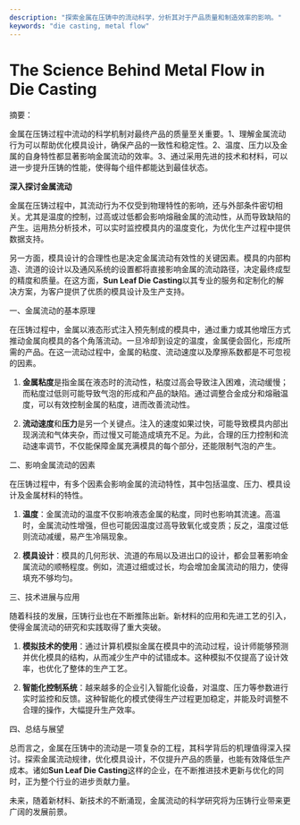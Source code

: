 ```yaml
---
description: "探索金属在压铸中的流动科学，分析其对于产品质量和制造效率的影响。"
keywords: "die casting, metal flow"
---
```

# The Science Behind Metal Flow in Die Casting

摘要：

金属在压铸过程中流动的科学机制对最终产品的质量至关重要。1、理解金属流动行为可以帮助优化模具设计，确保产品的一致性和稳定性。2、温度、压力以及金属的自身特性都显著影响金属流动的效率。3、通过采用先进的技术和材料，可以进一步提升压铸的性能，使得每个组件都能达到最佳状态。

**深入探讨金属流动**

金属在压铸过程中，其流动行为不仅受到物理特性的影响，还与外部条件密切相关。尤其是温度的控制，过高或过低都会影响熔融金属的流动性，从而导致缺陷的产生。运用热分析技术，可以实时监控模具内的温度变化，为优化生产过程中提供数据支持。

另一方面，模具设计的合理性也是决定金属流动有效性的关键因素。模具的内部构造、流道的设计以及通风系统的设置都将直接影响金属的流动路径，决定最终成型的精度和质量。在这方面，**Sun Leaf Die Casting**以其专业的服务和定制化的解决方案，为客户提供了优质的模具设计及生产支持。

一、金属流动的基本原理

在压铸过程中，金属以液态形式注入预先制成的模具中，通过重力或其他增压方式推动金属向模具的各个角落流动。一旦冷却到设定的温度，金属便会固化，形成所需的产品。在这一流动过程中，金属的粘度、流动速度以及摩擦系数都是不可忽视的因素。

1. **金属粘度**是指金属在液态时的流动性，粘度过高会导致注入困难，流动缓慢；而粘度过低则可能导致气泡的形成和产品的缺陷。通过调整合金成分和熔融温度，可以有效控制金属的粘度，进而改善流动性。

2. **流动速度**和**压力**是另一个关键点。注入的速度如果过快，可能导致模具内部出现涡流和气体夹杂，而过慢又可能造成填充不足。为此，合理的压力控制和流动速率调节，不仅能保障金属充满模具的每个部分，还能限制气泡的产生。

二、影响金属流动的因素

在压铸过程中，有多个因素会影响金属的流动特性，其中包括温度、压力、模具设计及金属材料的特性。

1. **温度**：金属流动的温度不仅影响液态金属的粘度，同时也影响其流速。高温时，金属流动性增强，但也可能因温度过高导致氧化或变质；反之，温度过低则流动减缓，易产生冷隔现象。

2. **模具设计**：模具的几何形状、流道的布局以及进出口的设计，都会显著影响金属流动的顺畅程度。例如，流道过细或过长，均会增加金属流动的阻力，使得填充不够均匀。

三、技术进展与应用

随着科技的发展，压铸行业也在不断推陈出新。新材料的应用和先进工艺的引入，使得金属流动的研究和实践取得了重大突破。

1. **模拟技术的使用**：通过计算机模拟金属在模具中的流动过程，设计师能够预测并优化模具的结构，从而减少生产中的试错成本。这种模拟不仅提高了设计效率，也优化了整体的生产工艺。

2. **智能化控制系统**：越来越多的企业引入智能化设备，对温度、压力等参数进行实时监控和反馈。这种智能化的模式使得生产过程更加稳定，并能及时调整不合理的操作，大幅提升生产效率。

四、总结与展望

总而言之，金属在压铸中的流动是一项复杂的工程，其科学背后的机理值得深入探讨。探索金属流动规律，优化模具设计，不仅提升产品的质量，也能有效降低生产成本。诸如**Sun Leaf Die Casting**这样的企业，在不断推进技术更新与优化的同时，正为整个行业的进步贡献力量。

未来，随着新材料、新技术的不断涌现，金属流动的科学研究将为压铸行业带来更广阔的发展前景。
